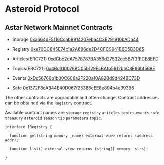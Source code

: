 # Asteroid Protocol

## Astar Network Mainnet Contracts

- Storage [0xa664dF5116Ccab9914207eba4C3E291910bADa44](https://blockscout.com/astar/address/0xa664dF5116Ccab9914207eba4C3E291910bADa44/transactions)

- Registry [0xe70DC845E74c1a2A686de2D4CFC9941B6D5B3D65](https://blockscout.com/astar/address/0xe70DC845E74c1a2A686de2D4CFC9941B6D5B3D65/transactions)

- Articles(ERC721) [0xdCbe2dA7578787BA356d27532ee5B7f3fFCE8EFD](https://blockscout.com/astar/token/0xdCbe2dA7578787BA356d27532ee5B7f3fFCE8EFD/token-transfers)

- Topics(ERC721) [0x4Bd310078BC05b129EcBAfb5912bbC8E66bf568E](https://blockscout.com/astar/token/0x4Bd310078BC05b129EcBAfb5912bbC8E66bf568E/token-transfers)

- Events [0xDc56766b1b00C606a2F220a10A82Bd9d424BC73D](https://blockscout.com/astar/address/0x4Bd310078BC05b129EcBAfb5912bbC8E66bf568E/token-transfers)

- Safe [0x1372F8cA344E40D067f25386eEE8e894b4e39396](https://blockscout.com/astar/address/0x1372F8cA344E40D067f25386eEE8e894b4e39396/token-transfers)

The other contracts are upgradable and often change. Contract addresses can be obtained via the `Registry` contract.

Available contract names are `storage` `registry` `articles` `topics` `events` `safe` `treasury` `asteroid` `season` `tip` `parameters` `topic`.

```solidity
interface IRegistry {

  function get(string memory _name) external view returns (address addr);

  function list() external view returns (string[] memory _strs);
  
}
```
